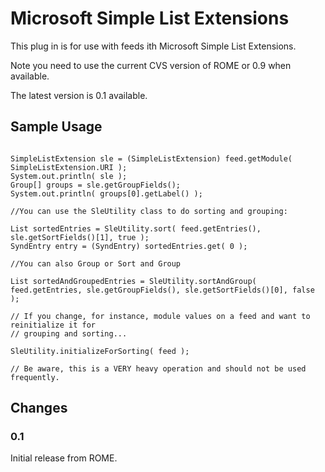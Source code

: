# Microsoft Simple List Extensions


This plug in is for use with feeds ith Microsoft Simple List Extensions.



Note you need to use the current CVS version of ROME or 0.9 when available.



The latest version is 0.1 available.


## Sample Usage



```

SimpleListExtension sle = (SimpleListExtension) feed.getModule( SimpleListExtension.URI );
System.out.println( sle );
Group[] groups = sle.getGroupFields();
System.out.println( groups[0].getLabel() );

//You can use the SleUtility class to do sorting and grouping:

List sortedEntries = SleUtility.sort( feed.getEntries(),  sle.getSortFields()[1], true );
SyndEntry entry = (SyndEntry) sortedEntries.get( 0 );

//You can also Group or Sort and Group

List sortedAndGroupedEntries = SleUtility.sortAndGroup( feed.getEntries, sle.getGroupFields(), sle.getSortFields()[0], false );

// If you change, for instance, module values on a feed and want to reinitialize it for
// grouping and sorting...

SleUtility.initializeForSorting( feed );

// Be aware, this is a VERY heavy operation and should not be used frequently.

```

## Changes


### 0.1



Initial release from ROME.

